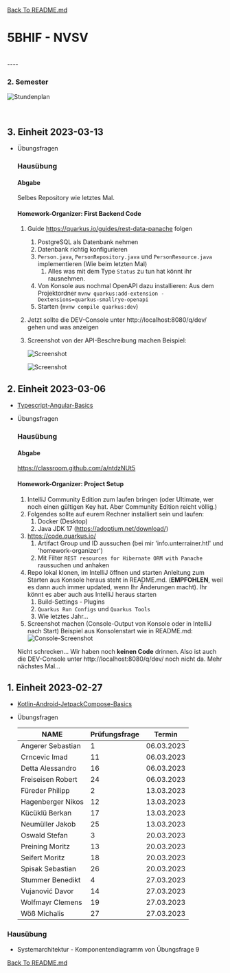 [Back To README.md][back]

# 5BHIF - NVSV
<br>
----

### 2. Semester

![Stundenplan](https://raw.githubusercontent.com/UnterrainerInformatik/htl/master/img/2023-5BHIF-2-Stundenplan.png?maxAge=1)

<br>





## 3. Einheit 2023-03-13

* Übungsfragen

  ### Hausübung

  #### Abgabe

  Selbes Repository wie letztes Mal.

  #### Homework-Organizer: First Backend Code
  
  1. Guide https://quarkus.io/guides/rest-data-panache folgen
  
     1. PostgreSQL als Datenbank nehmen
     2. Datenbank richtig konfigurieren
     3. `Person.java`, `PersonRepository.java` und `PersonResource.java` implementieren (Wie beim letzten Mal)
        1. Alles was mit dem Type `Status` zu tun hat könnt ihr rausnehmen.
     4. Von Konsole aus nochmal OpenAPI dazu installieren:
        Aus dem Projektordner `mvnw quarkus:add-extension -Dextensions=quarkus-smallrye-openapi`
     5. Starten (`mvnw compile quarkus:dev`)
  
  2. Jetzt sollte die DEV-Console unter http://localhost:8080/q/dev/ gehen und was anzeigen
  
  3. Screenshot von der API-Beschreibung machen
     Beispiel:

     ![Screenshot](https://raw.githubusercontent.com/UnterrainerInformatik/htl/master/img/2023-NVSV-homework-organizer-2.png?maxAge=1)
  
     ![Screenshot](https://raw.githubusercontent.com/UnterrainerInformatik/htl/master/img/2023-NVSV-homework-organizer-3.png?maxAge=1)
  
     

## 2. Einheit 2023-03-06

* [Typescript-Angular-Basics](https://github.com/UnterrainerInformatik/htl/blob/master/presentations/typescript-angluar-basics.pdf)

* Übungsfragen

  ### Hausübung

  #### Abgabe

  https://classroom.github.com/a/ntdzNUt5
  
  #### Homework-Organizer: Project Setup
  
  1. IntelliJ Community Edition zum laufen bringen (oder Ultimate, wer noch einen gültigen Key hat. Aber Community Edition reicht völlig.)
  2. Folgendes sollte auf eurem Rechner installiert sein und laufen:
     1. Docker (Desktop)
     2. Java JDK 17 (https://adoptium.net/download/)
  3. https://code.quarkus.io/
     1. Artifact Group und ID aussuchen (bei mir 'info.unterrainer.htl' und 'homework-organizer')
     2. Mit Filter `REST resources for Hibernate ORM with Panache` raussuchen und anhaken
  4. Repo lokal klonen, im IntelliJ öffnen und starten
     Anleitung zum Starten aus Konsole heraus steht in README.md. (**EMPFOHLEN**, weil es dann auch immer updated, wenn Ihr Änderungen macht).
     Ihr könnt es aber auch aus IntelliJ heraus starten
     1. Build-Settings - Plugins
     2. `Quarkus Run Configs` und `Quarkus Tools`
     3. Wie letztes Jahr...
  5. Screenshot machen (Console-Output von Konsole oder in IntelliJ nach Start)
     Beispiel aus Konsolenstart wie in README.md:
     ![Console-Screenshot](https://raw.githubusercontent.com/UnterrainerInformatik/htl/master/img/2023-NVSV-homework-organizer-1.png?maxAge=1)
  
  Nicht schrecken... Wir haben noch **keinen Code** drinnen. Also ist auch die DEV-Console unter http://localhost:8080/q/dev/ noch nicht da.
  Mehr nächstes Mal...



## 1. Einheit 2023-02-27

* [Kotlin-Android-JetpackCompose-Basics](https://github.com/UnterrainerInformatik/htl/blob/master/presentations/kotlin-android-basics.pdf)

* Übungsfragen

  | NAME              | Prüfungsfrage | Termin     |
  | ----------------- | ------------- | ---------- |
  | Angerer Sebastian | 1             | 06.03.2023 |
  | Crncevic Imad     | 11            | 06.03.2023 |
  | Detta Alessandro  | 16            | 06.03.2023 |
  | Freiseisen Robert | 24            | 06.03.2023 |
  | Füreder Philipp   | 2             | 13.03.2023 |
  | Hagenberger Nikos | 12            | 13.03.2023 |
  | Kücüklü Berkan    | 17            | 13.03.2023 |
  | Neumüller Jakob   | 25            | 13.03.2023 |
  | Oswald Stefan     | 3             | 20.03.2023 |
  | Preining Moritz   | 13            | 20.03.2023 |
  | Seifert Moritz    | 18            | 20.03.2023 |
  | Spisak Sebastian  | 26            | 20.03.2023 |
  | Stummer Benedikt  | 4             | 27.03.2023 |
  | Vujanović Davor   | 14            | 27.03.2023 |
  | Wolfmayr Clemens  | 19            | 27.03.2023 |
  | Wöß Michalis      | 27            | 27.03.2023 |

### Hausübung

* Systemarchitektur - Komponentendiagramm von Übungsfrage 9






[Back To README.md][back]

[back]: https://github.com/UnterrainerInformatik/htl
